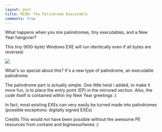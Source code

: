 ```yaml
---
layout: post
title: MZZM: The Palindrome Executable
comments: true
---
```



  What happens when you mix palindromes, tiny executables, and a New Year hangover? 

  This tiny (600-byte) Windows EXE will run identically even if all bytes are reversed:

<img src=http://i.imgur.com/OXHphWP.png>

  What's so special about this?
  It's a new type of palindrome, an executable palindrome.

  The palindrome part is actually simple. One little twist i added, to make it more fun, is to place the entry point (EP) in the mirrored section. Also, the code itself is contained within my New Year greetings :) 
  
  In fact, most existing EXEs can very easily be turned made into palindromes 
   (possible exceptions: digitally signed EXEs)

  
 Credits
   This would not have been possible without the awesome PE resources from corkami and bigmessofwires :)
   
